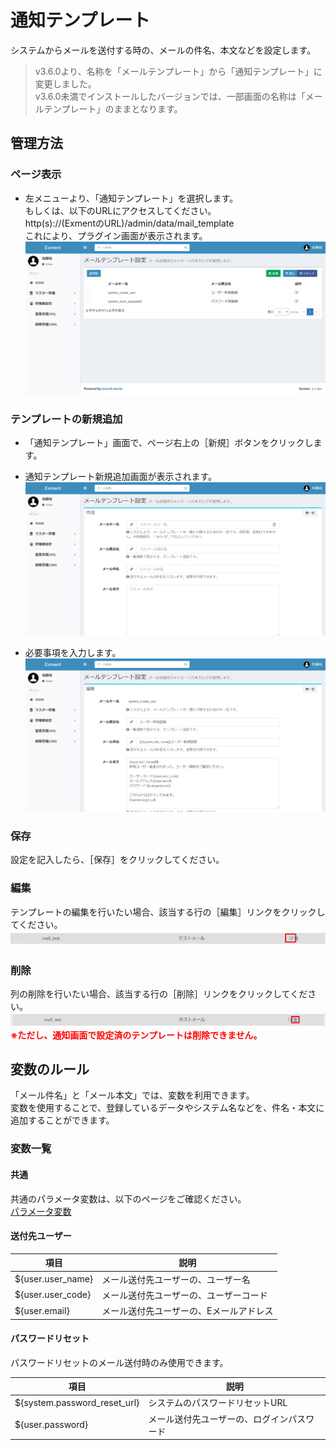 # 通知テンプレート
システムからメールを送付する時の、メールの件名、本文などを設定します。  

> v3.6.0より、名称を「メールテンプレート」から「通知テンプレート」に変更しました。  
v3.6.0未満でインストールしたバージョンでは、一部画面の名称は「メールテンプレート」のままとなります。

## 管理方法
### ページ表示
- 左メニューより、「通知テンプレート」を選択します。  
もしくは、以下のURLにアクセスしてください。  
http(s)://(ExmentのURL)/admin/data/mail_template  
これにより、プラグイン画面が表示されます。  
![通知テンプレート画面](img/mail/mail_grid1.png)  

### テンプレートの新規追加
- 「通知テンプレート」画面で、ページ右上の［新規］ボタンをクリックします。

- 通知テンプレート新規追加画面が表示されます。
![通知テンプレート画面](img/mail/mail_new1.png)

- 必要事項を入力します。  
![通知テンプレート画面](img/mail/mail_new2.png)

### 保存
設定を記入したら、［保存］をクリックしてください。

### 編集
テンプレートの編集を行いたい場合、該当する行の［編集］リンクをクリックしてください。  
![通知テンプレート画面](img/mail/mail_edit.png)

### 削除
列の削除を行いたい場合、該当する行の［削除］リンクをクリックしてください。  
![通知テンプレート画面](img/mail/mail_delete.png)
**<span style="color: red; ">※ただし、通知画面で設定済のテンプレートは削除できません。</span>**


## 変数のルール
「メール件名」と「メール本文」では、変数を利用できます。  
変数を使用することで、登録しているデータやシステム名などを、件名・本文に追加することができます。  

### 変数一覧
#### 共通
共通のパラメータ変数は、以下のページをご確認ください。  
[パラメータ変数](/ja/params)

#### 送付先ユーザー

| 項目 | 説明 |
| ---- | ---- |
| ${user.user_name} | メール送付先ユーザーの、ユーザー名 |
| ${user.user_code} | メール送付先ユーザーの、ユーザーコード |
| ${user.email} | メール送付先ユーザーの、Eメールアドレス |

#### パスワードリセット
パスワードリセットのメール送付時のみ使用できます。

| 項目 | 説明 |
| ---- | ---- |
| ${system.password_reset_url} | システムのパスワードリセットURL |
| ${user.password} | メール送付先ユーザーの、ログインパスワード |
